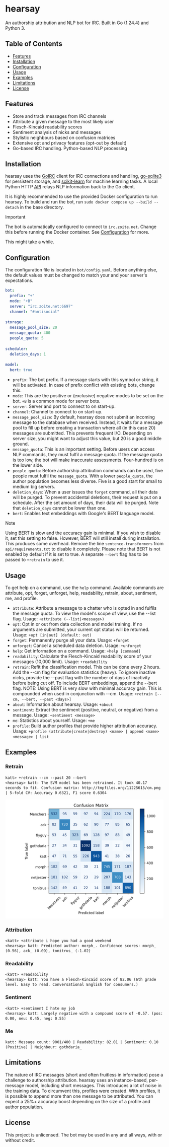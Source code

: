 # hearsay
An authorship attribution and NLP bot for IRC. Built in Go (1.24.4) and Python 3.

## Table of Contents
- [Features](#features)
- [Installation](#installation)
- [Configuration](#configuration)
- [Usage](#usage)
- [Examples](#examples)
- [Limitations](#limitations)
- [License](#license)

## Features
- Store and track messages from IRC channels
- Attribute a given message to the most likely user
- Flesch-Kincaid readability scores
- Sentiment analysis of nicks and messages
- Stylistic neighbours based on confusion matrices
- Extensive opt and privacy features (opt-out by default)
- Go-based IRC handling. Python-based NLP processing

## Installation
hearsay uses the [GoIRC](https://github.com/fluffle/goirc) client for IRC connections and handling, [go-sqlite3](https://github.com/mattn/go-sqlite3) for persistent storage, and [scikit-learn](https://scikit-learn.org/) for machine learning tasks. A local Python HTTP [API](https://fastapi.tiangolo.com/) relays NLP information back to the Go client.

It is highly recommended to use the provided Docker configuration to run hearsay. To build and run the bot, run `sudo docker compose up --build --detach` in the base directory.

> [!IMPORTANT]
> The bot is automatically configured to connect to `irc.zoite.net`. Change this before running the Docker container. See [Configuration](#Configuration) for more.

This might take a while.

## Configuration
The configuration file is located in `bot/config.yaml`. Before anything else, the default values must be changed to match your and your server's expectations.

```yaml
bot:
  prefix: "+"
  mode: "+B"
  server: "irc.zoite.net:6697"
  channel: "#antisocial"

storage:
  message_pool_size: 20
  message_quota: 400
  people_quota: 5

scheduler:
  deletion_days: 1

model:
  bert: true
```

- `prefix`: The bot prefix. If a message starts with this symbol or string, it will be activated. In case of prefix conflict with existing bots, change this.
- `mode`: This are the positive or (exclusive) negative modes to be set on the bot. `+B` is a common mode for server bots.
- `server`: Server and port to connect to on start-up.
- `channel`: Channel to connect to on start-up.
- `message_pool_size`: By default, hearsay does not submit an incoming message to the database when received. Instead, it waits for a message pool to fill up before creating a transaction where all (in this case 20) messages are submitted. This prevents frequent I/O. Depending on server size, you might want to adjust this value, but 20 is a good middle ground.
- `message_quota`: This is an important setting. Before users can access NLP commands, they must fulfil a message quota. If the message quota is too low, the bot will make inaccurate assessments. Four-hundred is on the lower side.
- `people_quota`: Before authorship attribution commands can be used, five people must fulfil the `message_quota`. With a lower `people_quota`, the author population becomes less diverse. Five is a good start for small to medium big servers.
- `deletion_days`: When a user issues the `forget` command, all their data will be purged. To prevent accidental deletions, their request is put on a schedule. After the set amount of days, their data will be purged. Note that `deletion_days` cannot be lower than one.
- `bert`: Enables text embeddings with Google's BERT language model.
> [!NOTE]
> Using BERT is slow and the accuracy gain is minimal. If you wish to disable it, set this setting to false. However, BERT will still install during installation. This produces some overhead. Remove the line `sentence-transformers` from `api/requirements.txt` to disable it completely. Please note that BERT is not enabled by default if it is set to true. A separate `--bert` flag has to be passed to `+retrain` to use it.

## Usage

To get help on a command, use the `help` command. Available commands are attribute, opt, forget, unforget, help, readability, retrain, about, sentiment, me, and profile.

- `attribute`: Attribute a message to a chatter who is opted in and fulfils the message quota. To view the model's scope of view, use the --list flag. Usage: `+attribute (--list|<message>)`
- `opt`:  Opt in or out from data collection and model training. If no arguments are submitted, your current opt status will be returned. Usage: `+opt [in|out] (default: out)`
- `forget`: Permanently purge all your data. Usage: `+forget`
- `unforget`: Cancel a scheduled data deletion. Usage: `+unforget`
- `help`: Get information on a command. Usage: `+help [command]`
- `readability`: Calculate the Flesch-Kincaid readability score of your messages (10,000 limit). Usage: `+readability`
- `retrain`: Refit the classification model. This can be done every 2 hours. Add the --cm flag for evaluation statistics (heavy). To ignore inactive nicks, provide the --past flag with the number of days of inactivity before being cut off. To include BERT embeddings, append the --bert flag. NOTE: Using BERT is very slow with minimal accuracy gain. This is compounded when used in conjunction with --cm. Usage: `+retrain [--cm, --bert, --past <days>]`
- `about`: Information about hearsay. Usage: `+about`
- `sentiment`: Extract the sentiment (positive, neutral, or negative) from a message. Usage: `+sentiment <message>`
- `me`: Statistics about yourself. Usage: `+me`
- `profile`: Build author profiles that provide higher attribution accuracy. Usage: `+profile (attribute|create|destroy) <name> | append <name> <message> | list`

## Examples
### Retrain
```
katt> +retrain --cm --past 20 --bert
<hearsay> katt: The SVM model has been retrained. It took 40.17 seconds to fit. Confusion matrix: http://tmpfiles.org/11225615/cm.png | 5-fold CV: Accuracy 0.6321, F1 score 0.6304
```
![Confusion matrix](/misc/cm.png)

### Attribution
```
<katt> +attribute i hope you had a good weekend
<hearsay> katt: Predicted author: morph_. Confidence scores: morph_ (0.56), ack_ (0.09), tonitrus_ (-1.02)
```

### Readability
```
<katt> +readability
<hearsay> katt: You have a Flesch-Kincaid score of 82.06 (6th grade level. Easy to read. Conversational English for consumers.)
```

### Sentiment
```
<katt> +sentiment I hate my job
<hearsay> katt: Largely negative with a compound score of -0.57. (pos: 0.00, neu: 0.45, neg: 0.55)
```

### Me
```
katt: Message count: 9001/400 | Readability: 82.01 | Sentiment: 0.10 (Positive) | Neighbour: gothdaria_
```

## Limitations
The nature of IRC messages (short and often fruitless in information) pose a challenge to authorship attribution. hearsay uses an instance-based, per-message model, including short messages. This introduces a lot of noise in the training data. To circumvent this, profiles were created. With profiles, it is possible to append more than one message to be attributed. You can expect a 25%+ accuracy boost depending on the size of a profile and author population.

## License
This project is unlicensed. The bot may be used in any and all ways, with or without credit.
